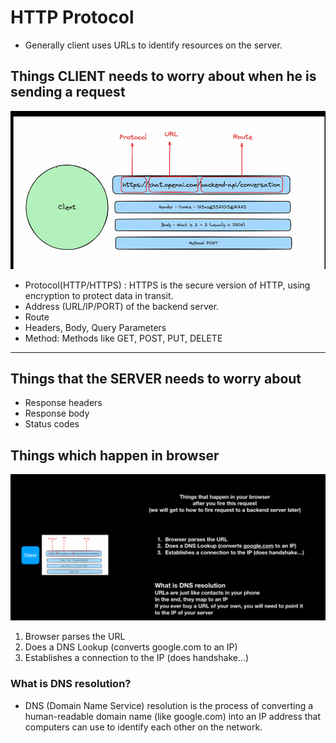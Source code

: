 # HTTP Protocol
- Generally client uses URLs to identify resources on the server.
## Things CLIENT needs to worry about when he is sending a request
![alt text](image-1.png)
- Protocol(HTTP/HTTPS) : HTTPS is the secure version of HTTP, using encryption to protect data in transit.
- Address (URL/IP/PORT) of the backend server.
- Route
- Headers, Body, Query Parameters
- Method: Methods like GET, POST, PUT, DELETE
---
## Things that the SERVER needs to worry about
- Response headers
- Response body
- Status codes

## Things which happen in browser
![alt text](image.png)

  1. Browser parses the URL 
  2. Does a DNS Lookup (converts google.com to an IP) 
  3. Establishes a connection to the IP (does handshake…) 

### What is DNS resolution?
- DNS (Domain Name Service) resolution is the process of converting a human-readable domain name (like google.com) into an IP address that computers can use to identify each other on the network.